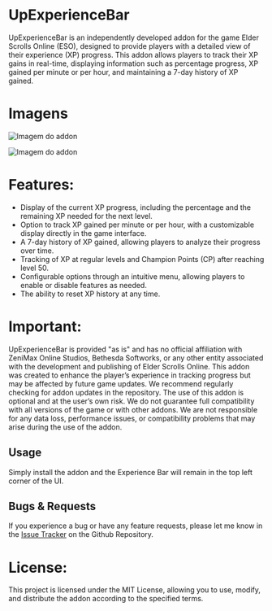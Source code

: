 # UpExperienceBar

UpExperienceBar is an independently developed addon for the game Elder Scrolls Online (ESO), designed to provide players with a detailed view of their experience (XP) progress. This addon allows players to track their XP gains in real-time, displaying information such as percentage progress, XP gained per minute or per hour, and maintaining a 7-day history of XP gained.

# Imagens

![Imagem do addon](https://cdn.discordapp.com/attachments/1285314566993219595/1287462083511713845/image.png?ex=66f1a200&is=66f05080&hm=b73306638141b9eff4a5ef416d27aac1bb53ec31caf5809ead4bae2afc1a8fda&)

![Imagem do addon](https://cdn.discordapp.com/attachments/1285314566993219595/1287462697822191750/image.png?ex=66f1a293&is=66f05113&hm=85a9cd177207fc9f324947e1ba85ee78f1a03e238a0afcdb7bcc480a3de2153f&)


# Features:

* Display of the current XP progress, including the percentage and the remaining XP needed for the next level.
* Option to track XP gained per minute or per hour, with a customizable display directly in the game interface.
* A 7-day history of XP gained, allowing players to analyze their progress over time.
* Tracking of XP at regular levels and Champion Points (CP) after reaching level 50.
* Configurable options through an intuitive menu, allowing players to enable or disable features as needed.
* The ability to reset XP history at any time.

# Important:

UpExperienceBar is provided "as is" and has no official affiliation with ZeniMax Online Studios, Bethesda Softworks, or any other entity associated with the development and publishing of Elder Scrolls Online.
This addon was created to enhance the player’s experience in tracking progress but may be affected by future game updates. We recommend regularly checking for addon updates in the repository.
The use of this addon is optional and at the user’s own risk. We do not guarantee full compatibility with all versions of the game or with other addons.
We are not responsible for any data loss, performance issues, or compatibility problems that may arise during the use of the addon.


Usage
-------

Simply install the addon and the Experience Bar will remain in the top left corner of the UI.  

Bugs & Requests
---------------

If you experience a bug or have any feature requests, please let me know in the [Issue Tracker](https://github.com/fisicorj/UpExperienceBar/issues) on the Github Repository.


# License:

This project is licensed under the MIT License, allowing you to use, modify, and distribute the addon according to the specified terms.
